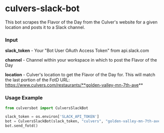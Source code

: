 # culvers-slack-bot

This bot scrapes the Flavor of the Day from the Culver's website for a given location and posts it to a Slack channel.

### Input

**slack_token** - Your "Bot User OAuth Access Token" from api.slack.com

**channel** - Channel within your workspace in which to post the Flavor of the Day

**location** - Culver's location to get the Flavor of the Day for. This will match the last portion of the FotD URL: https://www.culvers.com/restaurants/**golden-valley-mn-7th-ave**

### Usage Example
```python
from culversbot import CulversSlackBot

slack_token = os.environ['SLACK_API_TOKEN']
bot = CulversSlackBot(slack_token, "culvers", "golden-valley-mn-7th-ave")
bot.send_fotd()
```
